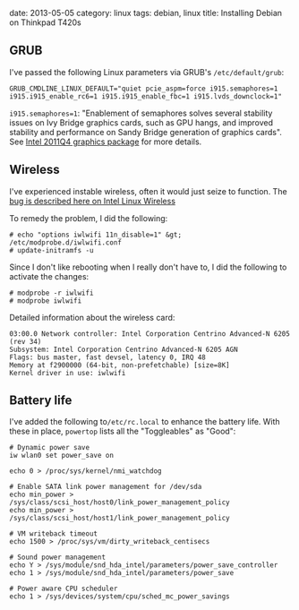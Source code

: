date:    2013-05-05
category: linux
tags: debian, linux
title: Installing Debian on Thinkpad T420s

## GRUB

I've passed the following Linux parameters via GRUB's
```/etc/default/grub```:


    GRUB_CMDLINE_LINUX_DEFAULT="quiet pcie_aspm=force i915.semaphores=1 i915.i915_enable_rc6=1 i915.i915_enable_fbc=1 i915.lvds_downclock=1"


```i915.semaphores=1```: "Enablement of semaphores solves several
stability issues on Ivy Bridge graphics cards, such as GPU hangs, and
improved stability and performance on Sandy Bridge generation of
graphics cards". See <a
href="http://intellinuxgraphics.org/2011Q4.html">Intel 2011Q4 graphics
package</a> for more details.

## Wireless

I've experienced instable wireless, often it would just seize to
function. The <a
href="http://bugzilla.intellinuxwireless.org/show_bug.cgi?id=2315">bug
is described here on Intel Linux Wireless</a>


To remedy the problem, I did the following:


    # echo "options iwlwifi 11n_disable=1" &gt; /etc/modprobe.d/iwlwifi.conf
    # update-initramfs -u


Since I don't like rebooting when I really don't have to, I
did the following to activate the changes:


    # modprobe -r iwlwifi
    # modprobe iwlwifi


Detailed information about the wireless card:


    03:00.0 Network controller: Intel Corporation Centrino Advanced-N 6205 (rev 34)
    Subsystem: Intel Corporation Centrino Advanced-N 6205 AGN
    Flags: bus master, fast devsel, latency 0, IRQ 48
    Memory at f2900000 (64-bit, non-prefetchable) [size=8K]
    Kernel driver in use: iwlwifi


## Battery life

I've added the following to```/etc/rc.local``` to enhance the battery
life. With these in place, ```powertop``` lists all the "Toggleables"
as "Good":


    # Dynamic power save
    iw wlan0 set power_save on

    echo 0 > /proc/sys/kernel/nmi_watchdog

    # Enable SATA link power management for /dev/sda
    echo min_power > /sys/class/scsi_host/host0/link_power_management_policy
    echo min_power > /sys/class/scsi_host/host1/link_power_management_policy

    # VM writeback timeout
    echo 1500 > /proc/sys/vm/dirty_writeback_centisecs

    # Sound power management
    echo Y > /sys/module/snd_hda_intel/parameters/power_save_controller
    echo 1 > /sys/module/snd_hda_intel/parameters/power_save

    # Power aware CPU scheduler
    echo 1 > /sys/devices/system/cpu/sched_mc_power_savings


